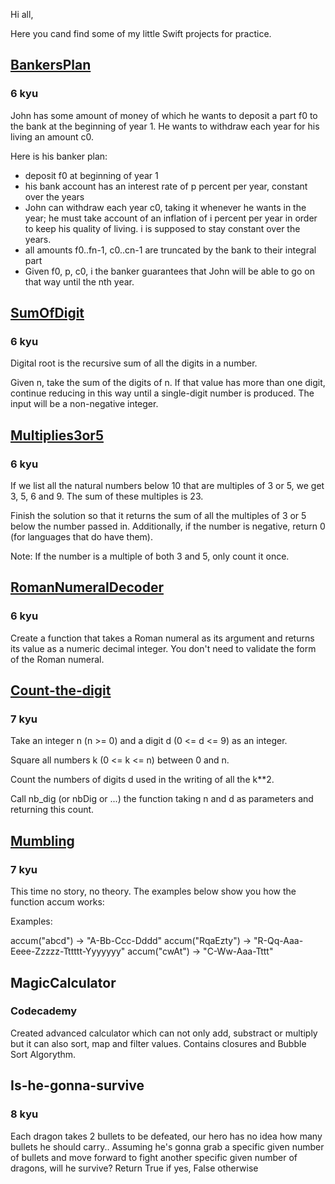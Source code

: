 Hi all,

Here you cand find some of my little Swift projects for practice. 

## [BankersPlan](https://www.codewars.com/kata/reviews/58a4636435ff13475d000a83/groups/630fb3382381cc0001829747)
### 6 kyu

John has some amount of money of which he wants to deposit a part f0 to the bank at the beginning of year 1. He wants to withdraw each year for his living an amount c0.

Here is his banker plan:

+ deposit f0 at beginning of year 1
+ his bank account has an interest rate of p percent per year, constant over the years
+ John can withdraw each year c0, taking it whenever he wants in the year; he must take account of an inflation of i percent per year in order to keep his quality of living. i is supposed to stay constant over the years.
+ all amounts f0..fn-1, c0..cn-1 are truncated by the bank to their integral part
+ Given f0, p, c0, i the banker guarantees that John will be able to go on that way until the nth year.


## [SumOfDigit](https://www.codewars.com/kata/reviews/5899efdc4ba63b6f4f000099/groups/627f6606e4992b0001c32867)
### 6 kyu

Digital root is the recursive sum of all the digits in a number.

Given n, take the sum of the digits of n. If that value has more than one digit, continue reducing in this way until a single-digit number is produced. The input will be a non-negative integer.


## [Multiplies3or5](https://www.codewars.com/kata/reviews/58b48124ce1056b00e001073/groups/627f583c31a327000125b3ac)
### 6 kyu

If we list all the natural numbers below 10 that are multiples of 3 or 5, we get 3, 5, 6 and 9. The sum of these multiples is 23.

Finish the solution so that it returns the sum of all the multiples of 3 or 5 below the number passed in. Additionally, if the number is negative, return 0 (for languages that do have them).

Note: If the number is a multiple of both 3 and 5, only count it once.

## [RomanNumeralDecoder](https://www.codewars.com/kata/reviews/588fda338758342a73001286/groups/627ec0e43d0ec80001129a08)
### 6 kyu

Create a function that takes a Roman numeral as its argument and returns its value as a numeric decimal integer. You don't need to validate the form of the Roman numeral.


## [Count-the-digit](https://www.codewars.com/kata/reviews/5b33a0e4a2bd9e5ef0001806/groups/627f75b531a327000125b91b)
### 7 kyu

Take an integer n (n >= 0) and a digit d (0 <= d <= 9) as an integer.

Square all numbers k (0 <= k <= n) between 0 and n.

Count the numbers of digits d used in the writing of all the k**2.

Call nb_dig (or nbDig or ...) the function taking n and d as parameters and returning this count.


## [Mumbling](https://www.codewars.com/kata/reviews/582a0bd6df02ff1f7e0000d7/groups/630f897c3d7cf200018ce93f)
### 7 kyu

This time no story, no theory. The examples below show you how the function accum works:

Examples:

accum("abcd") -> "A-Bb-Ccc-Dddd"
accum("RqaEzty") -> "R-Qq-Aaa-Eeee-Zzzzz-Tttttt-Yyyyyyy"
accum("cwAt") -> "C-Ww-Aaa-Tttt"


## MagicCalculator
### Codecademy

Created advanced calculator which can not only add, substract or multiply but it can also sort, map and filter values.
Contains closures and Bubble Sort Algorythm.


## Is-he-gonna-survive 
### 8 kyu
Each dragon takes 2 bullets to be defeated, our hero has no idea how many bullets he should carry.. Assuming he's gonna grab a specific given number of bullets and move forward to fight another specific given number of dragons, will he survive? Return True if yes, False otherwise

